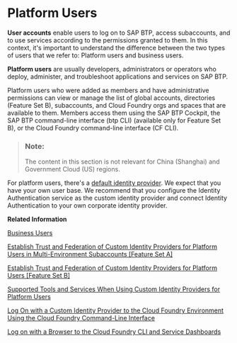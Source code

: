<!-- loio9e5e635e45eb4fc99a00060043285649 -->

# Platform Users

**User accounts** enable users to log on to SAP BTP, access subaccounts, and to use services according to the permissions granted to them. In this context, it's important to understand the difference between the two types of users that we refer to: Platform users and business users.

**Platform users** are usually developers, administrators or operators who deploy, administer, and troubleshoot applications and services on SAP BTP. 

Platform users who were added as members and have administrative permissions can view or manage the list of global accounts, directories \(Feature Set B\), subaccounts, and Cloud Foundry orgs and spaces that are available to them. Members access them using the SAP BTP Cockpit, the SAP BTP command-line interface \(btp CLI\) \(available only for Feature Set B\), or the Cloud Foundry command-line interface \(CF CLI\).

> ### Note:  
> The content in this section is not relevant for China \(Shanghai\) and Government Cloud \(US\) regions.

For platform users, there's a [default identity provider](default-identity-provider-d6a8db7.md). We expect that you have your own user base. We recommend that you configure the Identity Authentication service as the custom identity provider and connect Identity Authentication to your own corporate identity provider.

**Related Information**  


[Business Users](business-users-3a3f0e1.md "User accounts enable users to log on to SAP BTP, access subaccounts, and to use services according to the permissions granted to them. In this context, it's important to understand the difference between the two types of users that we refer to: business users and platform users.")

[Establish Trust and Federation of Custom Identity Providers for Platform Users in Multi-Environment Subaccounts \[Feature Set A\]](establish-trust-and-federation-of-custom-identity-providers-for-platform-users-in-multi-8600afb.md "By default, platform users in multi-environment subaccounts are users in SAP ID service. The use of your own identity provider requires integration between the user bases of multi-environment and Neo subaccounts.")

[Establish Trust and Federation of Custom Identity Providers for Platform Users \[Feature Set B\]](establish-trust-and-federation-of-custom-identity-providers-for-platform-users-feature-c368984.md "You want to use a custom identity provider for the platform users of SAP BTP in different environments and at the different account levels: global account, directory, and subaccount. By default, platform users in multi-environment subaccounts are users in the default identity provider.")

[Supported Tools and Services When Using Custom Identity Providers for Platform Users](supported-tools-and-services-when-using-custom-identity-providers-for-platform-users-94ef515.md "Not all tools and services of SAP BTP support the use of custom identity providers with platform users. We provide a list of tools and services, which support this feature and any restrictions that apply.")

[Log On with a Custom Identity Provider to the Cloud Foundry Environment Using the Cloud Foundry Command-Line Interface](log-on-with-a-custom-identity-provider-to-the-cloud-foundry-environment-using-the-cloud-d477618.md "Learn how to use different methods to log on to Cloud Foundry using a custom identity provider (IdP).")

[Log on with a Browser to the Cloud Foundry CLI and Service Dashboards](log-on-with-a-browser-to-the-cloud-foundry-cli-and-service-dashboards-7eb0943.md "Platform users of the Cloud Foundry environment have the option to log on with a custom identity provider or the default identity provider.")

